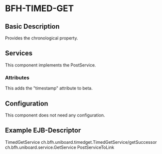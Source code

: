 # BFH-TIMED-GET
## Basic Description

Provides the chronological property.

## Services

This component implements the PostService.

### Attributes

This adds the "timestamp" attribute to beta.

## Configuration

This component does not need any configuration.

## Example EJB-Descriptor


<enterprise-beans>
	<session>
		<ejb-name>TimedGetService</ejb-name>
		<ejb-local-ref>
			<ejb-ref-name>ch.bfh.uniboard.timedget.TimedGetService/getSuccessor</ejb-ref-name>
			<local>ch.bfh.uniboard.service.GetService</local>
			<ejb-link>PostServiceToLink</ejb-link>
		</ejb-local-ref>
	</session>
</enterprise-beans>
